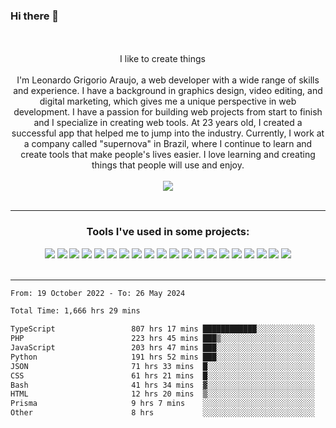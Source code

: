 ### Hi there 👋

<!--
**leonardogrig/leonardogrig** is a ✨ _special_ ✨ repository because its `README.md` (this file) appears on your GitHub profile.

Here are some ideas to get you started:

- 🔭 I’m currently working on ...
- 🌱 I’m currently learning ...
- 👯 I’m looking to collaborate on ...
- 🤔 I’m looking for help with ...
- 💬 Ask me about ...
- 📫 How to reach me: ...
- 😄 Pronouns: ...
- ⚡ Fun fact: ...
-->




<br/>
<br/>

<div align="center">I like to create things <img src="https://cdn-icons-png.flaticon.com/512/4803/4803405.png" width="13"/><br/><br/>I'm Leonardo Grigorio Araujo, a web developer with a wide range of skills and experience. I have a background in graphics design, video editing, and digital marketing, which gives me a unique perspective in web development. I have a passion for building web projects from start to finish and I specialize in creating web tools. At 23 years old, I created a successful app that helped me to jump into the industry. Currently, I work at a company called "supernova" in Brazil, where I continue to learn and create tools that make people's lives easier. I love learning and creating things that people will use and enjoy.</div>
<br/>
<div align="center">
    <a href="https://www.linkedin.com/in/leonardogrig/">
        <img src="https://img.shields.io/badge/LinkedIn-000?style=for-the-badge&logo=linkedin&logoColor=white"/>
    </a>
</div>

<br/>
<hr/>

<div align="center">
    <h3 align="center">Tools I've used in some projects:</h3>
    <div display="flex">
        <img src="https://img.shields.io/badge/Git-F05032?style=for-the-badge&logo=Git&logoColor=white"/>
        <img src="https://img.shields.io/badge/npm-CB3837?style=for-the-badge&logo=npm&logoColor=white"/>
        <img src="https://img.shields.io/badge/JavaScript-F7DF1E?style=for-the-badge&logo=JavaScript&logoColor=black"/>
        <img src="https://img.shields.io/badge/Wordpress-21759B?style=for-the-badge&logo=WordPress&logoColor=white"/>
        <img src="https://img.shields.io/badge/Next.js-000000?style=for-the-badge&logo=Next.js&logoColor=white"/>
        <img src="https://img.shields.io/badge/Docker-2496ED?style=for-the-badge&logo=Docker&logoColor=white"/>
        <img src="https://img.shields.io/badge/BTC-F7931A?style=for-the-badge&logo=Bitcoin&logoColor=white"/>
        <img src="https://img.shields.io/badge/AWS-232F3E?style=for-the-badge&logo=Amazon%20AWS&logoColor=white"/>
        <img src="https://img.shields.io/badge/Adobe%20xd-FF61F6?style=for-the-badge&logo=Adobe%20XD&logoColor=white"/>
        <img src="https://img.shields.io/badge/Premiere-9999FF?style=for-the-badge&logo=Adobe%20Premiere%20Pro&logoColor=white"/>
        <img src="https://img.shields.io/badge/Photoshop-31A8FF?style=for-the-badge&logo=Adobe%20Photoshop&logoColor=white"/>
        <img src="https://img.shields.io/badge/Illustrator-FF9A00?style=for-the-badge&logo=Adobe%20Illustrator&logoColor=white"/>
        <img src="https://img.shields.io/badge/After%20effects-9999FF?style=for-the-badge&logo=Adobe%20After%20Effects&logoColor=white"/>
        <img src="https://img.shields.io/badge/node.js-6DA55F?style=for-the-badge&logo=node.js&logoColor=white"/>
        <img src="https://img.shields.io/badge/React-20232A?style=for-the-badge&logo=react&logoColor=61DAFB"/>
        <img src="https://img.shields.io/badge/C++-00599C?style=for-the-badge&logo=C&logoColor=white"/>
        <img src="https://img.shields.io/badge/Amazon_AWS-232F3E?style=for-the-badge&logo=amazon-aws&logoColor=white"/>
        <img src="https://img.shields.io/badge/MySQL-00000F?style=for-the-badge&logo=mysql&logoColor=white"/>
        <img src="https://img.shields.io/badge/MongoDB-4EA94B?style=for-the-badge&logo=mongodb&logoColor=white"/>
        <img src="https://img.shields.io/badge/PHP-%23C21325?style=for-the-badge&logo=php&logoColor=white"/>
    </div>
</div>

<br/>
<hr/>

<p align="center">
 

<!--START_SECTION:waka-->

```txt
From: 19 October 2022 - To: 26 May 2024

Total Time: 1,666 hrs 29 mins

TypeScript                 807 hrs 17 mins ████████████░░░░░░░░░░░░░   48.21 %
PHP                        223 hrs 45 mins ███▒░░░░░░░░░░░░░░░░░░░░░   13.36 %
JavaScript                 203 hrs 47 mins ███░░░░░░░░░░░░░░░░░░░░░░   12.17 %
Python                     191 hrs 52 mins ███░░░░░░░░░░░░░░░░░░░░░░   11.46 %
JSON                       71 hrs 33 mins  █░░░░░░░░░░░░░░░░░░░░░░░░   04.27 %
CSS                        61 hrs 21 mins  █░░░░░░░░░░░░░░░░░░░░░░░░   03.66 %
Bash                       41 hrs 34 mins  ▓░░░░░░░░░░░░░░░░░░░░░░░░   02.48 %
HTML                       12 hrs 20 mins  ▒░░░░░░░░░░░░░░░░░░░░░░░░   00.74 %
Prisma                     9 hrs 7 mins    ░░░░░░░░░░░░░░░░░░░░░░░░░   00.54 %
Other                      8 hrs           ░░░░░░░░░░░░░░░░░░░░░░░░░   00.48 %
```

<!--END_SECTION:waka-->

</p>

